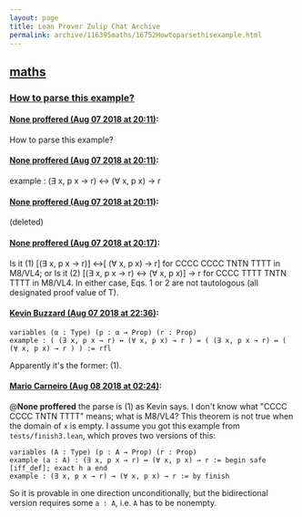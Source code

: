 ```yaml
---
layout: page
title: Lean Prover Zulip Chat Archive 
permalink: archive/116395maths/16752Howtoparsethisexample.html
---
```


## [maths](index.html)
### [How to parse this example?](16752Howtoparsethisexample.html)

#### [None proffered (Aug 07 2018 at 20:11)](https://leanprover.zulipchat.com/#narrow/stream/116395-maths/topic/How%20to%20parse%20this%20example%3F/near/131060242):
How to parse this example?

#### [None proffered (Aug 07 2018 at 20:11)](https://leanprover.zulipchat.com/#narrow/stream/116395-maths/topic/How%20to%20parse%20this%20example%3F/near/131060265):
example : (∃ x, p x → r) ↔ (∀ x, p x) → r

#### [None proffered (Aug 07 2018 at 20:11)](https://leanprover.zulipchat.com/#narrow/stream/116395-maths/topic/How%20to%20parse%20this%20example%3F/near/131060288):
(deleted)

#### [None proffered (Aug 07 2018 at 20:17)](https://leanprover.zulipchat.com/#narrow/stream/116395-maths/topic/How%20to%20parse%20this%20example%3F/near/131060615):
Is it (1) [(∃ x, p x → r)] ↔[ (∀ x, p x) → r] for CCCC CCCC TNTN TTTT in M8/VL4; or 
Is it (2)  [(∃ x, p x → r) ↔ (∀ x, p x)] → r for CCCC TTTT TNTN TTTT in M8/VL4.
In either case, Eqs. 1 or 2 are not tautologous (all designated proof value of T).

#### [Kevin Buzzard (Aug 07 2018 at 22:36)](https://leanprover.zulipchat.com/#narrow/stream/116395-maths/topic/How%20to%20parse%20this%20example%3F/near/131067561):
```lean
variables (α : Type) (p : α → Prop) (r : Prop)
example : ( (∃ x, p x → r) ↔ (∀ x, p x) → r ) = ( (∃ x, p x → r) ↔ ( (∀ x, p x) → r ) ) := rfl
```

Apparently it's the former: (1).

#### [Mario Carneiro (Aug 08 2018 at 02:24)](https://leanprover.zulipchat.com/#narrow/stream/116395-maths/topic/How%20to%20parse%20this%20example%3F/near/131078022):
@**None proffered** the parse is (1) as Kevin says. I don't know what "CCCC CCCC TNTN TTTT" means; what is M8/VL4? This theorem is not true when the domain of `x` is empty. I assume you got this example from `tests/finish3.lean`, which proves two versions of this:
```lean
variables (A : Type) (p : A → Prop) (r : Prop)
example (a : A) : (∃ x, p x → r) ↔ (∀ x, p x) → r := begin safe [iff_def]; exact h a end
example : (∃ x, p x → r) → (∀ x, p x) → r := by finish
```
So it is provable in one direction unconditionally, but the bidirectional version requires some `a : A`, i.e. `A` has to be nonempty.

